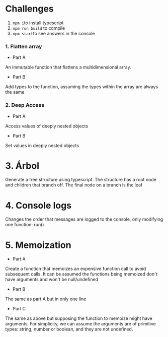 # Challenges

1. `npm i`to install typescript
2. `npm run build` to compile
3. `npm start`to see answers in the console

### 1. Flatten array

- Part A

An immutable function that flattens a multidimensional array.

- Part B

Add types to the function, assuming the types within the array are always the same

### 2. Deep Access

- Part A

Access values of deeply nested objects

- Part B

Set values in deeply nested objects

# 3. Árbol

Generate a tree structure using typescript. The structure has a root node and children that branch off. The final node on a branch is the leaf

# 4. Console logs

Changes the order that messages are logged to the console, only modifying one function: run()

# 5. Memoization

- Part A

Create a function that memoizes an expensive function call to avoid subsequent calls. It can be assumed the functions being memoized don't have arguments and won't be null/undefined

- Part B

The same as part A but in only one line

- Part C

The same as above but supposing the function to memoize might have arguments. For simplicity, we can assume the arguments are of primitive types: string, number or boolean, and they are not undefined.
